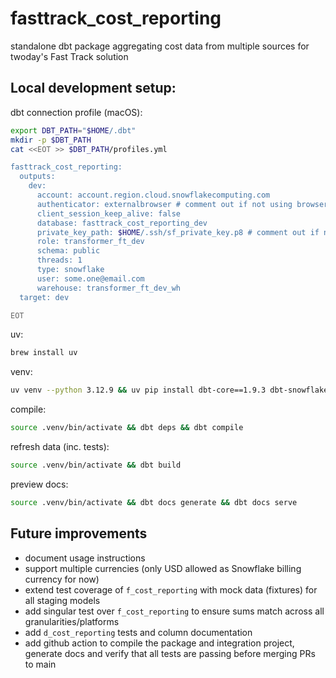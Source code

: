 # fasttrack_cost_reporting
standalone dbt package aggregating cost data from multiple sources for twoday's Fast Track solution

## Local development setup:
dbt connection profile (macOS):
```sh
export DBT_PATH="$HOME/.dbt"
mkdir -p $DBT_PATH
cat <<EOT >> $DBT_PATH/profiles.yml

fasttrack_cost_reporting:
  outputs:
    dev:
      account: account.region.cloud.snowflakecomputing.com
      authenticator: externalbrowser # comment out if not using browser SSO
      client_session_keep_alive: false
      database: fasttrack_cost_reporting_dev
      private_key_path: $HOME/.ssh/sf_private_key.p8 # comment out if not using key-pair auth
      role: transformer_ft_dev
      schema: public
      threads: 1
      type: snowflake
      user: some.one@email.com
      warehouse: transformer_ft_dev_wh
  target: dev

EOT
```

uv:
```sh
brew install uv
```

venv:
```sh
uv venv --python 3.12.9 && uv pip install dbt-core==1.9.3 dbt-snowflake==1.9.2 keyring==25.6.0
```

compile:
```sh
source .venv/bin/activate && dbt deps && dbt compile
```

refresh data (inc. tests):
```sh
source .venv/bin/activate && dbt build
```

preview docs:
```sh
source .venv/bin/activate && dbt docs generate && dbt docs serve
```

## Future improvements
- document usage instructions
- support multiple currencies (only USD allowed as Snowflake billing currency for now)
- extend test coverage of `f_cost_reporting` with mock data (fixtures) for all staging models
- add singular test over `f_cost_reporting` to ensure sums match across all granularities/platforms
- add `d_cost_reporting` tests and column documentation
- add github action to compile the package and integration project, generate docs and verify that
all tests are passing before merging PRs to main
